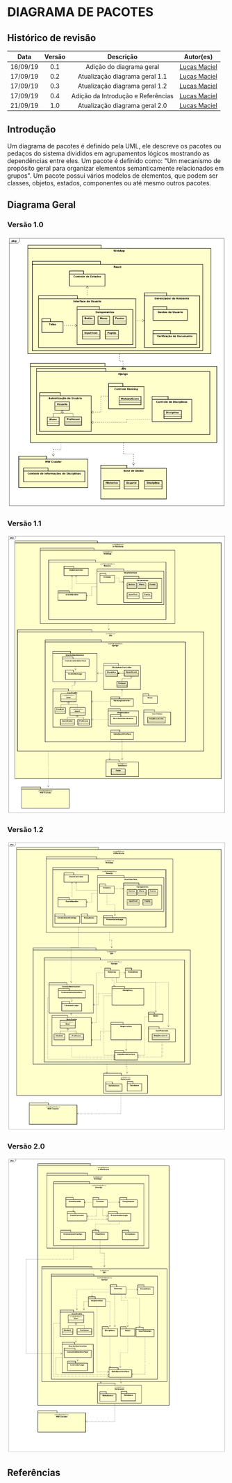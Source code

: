 # DIAGRAMA DE PACOTES

## Histórico de revisão

| Data | Versão | Descrição | Autor(es)|
|:----:|:------:|:---------:|:--------:|
| 16/09/19 | 0.1 | Adição do diagrama geral | [Lucas Maciel](https://github.com/Ridersk) |
| 17/09/19 | 0.2 | Atualização diagrama geral 1.1 | [Lucas Maciel](https://github.com/Ridersk) |
| 17/09/19 | 0.3 | Atualização diagrama geral 1.2 | [Lucas Maciel](https://github.com/Ridersk) |
| 17/09/19 | 0.4 | Adição da Introdução e Referências | [Lucas Maciel](https://github.com/Ridersk) |
| 21/09/19 | 1.0 | Atualização diagrama geral 2.0 | [Lucas Maciel](https://github.com/Ridersk) |

## Introdução

Um diagrama de pacotes é definido pela UML, ele descreve os pacotes ou pedaços do sistema divididos em agrupamentos lógicos mostrando as dependências entre eles.
Um pacote é definido como: "Um mecanismo de propósito geral para
organizar elementos semanticamente relacionados em grupos". Um pacote possui vários modelos de elementos, que podem ser classes, objetos, estados, componentes ou até mesmo outros pacotes.

## Diagrama Geral

### Versão 1.0

![Diagrama de Geral](./assets/img/diagrama_geral_pacotes_v1.png)

### Versão 1.1

![Diagrama de Geral - v1.1](./assets/img/diagrama_geral_pacotes_v1_1.png)

### Versão 1.2

![Diagrama de Geral - v1.2](./assets/img/diagrama_geral_pacotes_v1_2.png)

### Versão 2.0

![Diagrama de Geral - v2.0](./assets/img/diagrama_geral_pacotes_v2.png)

## Referências

[^1]: https://www.uml-diagrams.org/package-diagrams-overview.html
[^2]: https://pt.wikipedia.org/wiki/Diagrama_de_pacotes
[^3]: https://www.slideshare.net/Portal_do_estudante_ADS/diagramas-de-pacotes
